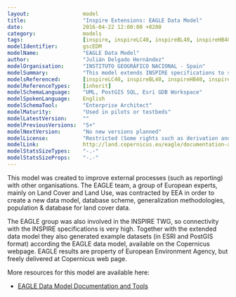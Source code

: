 ```yaml
---
layout:                 model
title:                  "Inspire Extensions: EAGLE Data Model"
date:                   2016-04-22 12:00:00 +0200
category:               models
tags:                   [inspire, inspireLC40, inspireBL40, inspireHB40, inspireLU40, inspireMR40, inspireSR40, inherit]
modelIdentifier:        gscEDM
modelName:              "EAGLE Data Model"
author:                 "Julián Delgado Hernández"
modelOrganisation:      "INSTITUTO GEOGRÁFICO NACIONAL - Spain"
modelSummary:           "This model extends INSPIRE specifications to satisfy EEA requirements for land cover data."
modelsReferenced:       [inspireLC40, inspireBL40, inspireHB40, inspireLU40, inspireMR40, inspireSR40]
modelReferenceTypes:    [inherit]
modelSchemaLanguage:    "UML, PostGIS SQL, Esri GDB Workspace"
modelSpokenLanguage:    English
modelSchemaTool:        "Enterprise Architect"
modelMaturity:          "Used in pilots or testbeds"
modelLatestVersion:     ""
modelPreviousVersions:  "5+"
modelNextVersion:       "No new versions planned"
modelLicense:           "Restricted (Some rights such as derivation and commercial usage reserved, e.g. CC-ND/CC-NC)"
modelLink:              http://land.copernicus.eu/eagle/documentation-and-tools
modelStatsSizeTypes:    "-.-"
modelStatsSizeProps:    "-.-"
---
```


This model was created to improve external processes (such as reporting) with other organisations. The EAGLE team, a group of European experts, mainly on Land Cover and Land Use, was contracted by EEA in order to create a new data model, database scheme, generalization methodologies, population & database for land cover data.

The EAGLE group was also involved in the INSPIRE TWG, so connectivity with the INSPIRE specifications is very high. Together with the extended data model they also generated example datasets (in ESRI and PostGIS format) according the EAGLE data model,  available on the Copernicus webpage. EAGLE results are property of European Environment Agency, but freely delivered at Copernicus web page.

More resources for this model are available here:

* [EAGLE Data Model Documentation and Tools](http://land.copernicus.eu/eagle/documentation-and-tools)